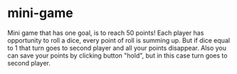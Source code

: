 # mini-game
Mini game that has one goal, is to reach 50 points!
Each player has opportunity to roll a dice, every point of roll is summing up. But if dice equal to 1 that turn goes to second player and all your points disappear. Also you can save your points by clicking button "hold", but in this case turn goes to second player.
